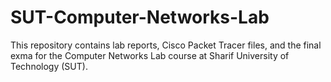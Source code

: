 # SUT-Computer-Networks-Lab
This repository contains lab reports, Cisco Packet Tracer files, and the final exma for the Computer Networks Lab course at Sharif University of Technology (SUT).
